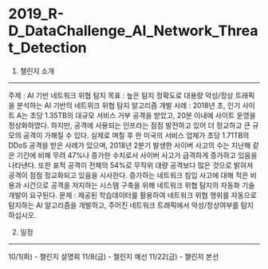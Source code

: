 # 2019_R-D_DataChallenge_AI_Network_Threat_Detection

1. 챌린지 소개
--------------
  주제 : AI 기반 네트워크 위협 탐지
  목표 : 높은 탐지 정확도로 대용량 악성/정상 트래픽을 분석하는 AI 기반의 네트위크 위협 탐지 알고리즘 개발
  사례 : 2018년 초, 인기 사이트 A는 초당 1.35TB의 대규모 서비스 거부 공격을 받았고, 20분 이내에 사이트 운영을 정상화하였다. 하지만, 공격에 사용되는 인프라는 점점 발전하고 있어 더 정교하고 큰 규모의 공격이 가해질 수 있다. 실제로 며칠 후 한 미국의 서비스 업체가 초당 1.71TB의 DDoS 공격을 받은 사례가 있으며, 2018년 2분기 발생한 사이버 사고의 수는 지난해 같은 기간에 비해 무려 47%나 증가한 수치로서 사이버 사고가 급격하게 증가하고 있음을 나타낸다. 또한 표적 공격이 전체의 54%로 무작위 대량 공격보다 많은 것으로 밝혀져 공격이 점점 정교화되고 있음을 시사한다. 증가하는 네트워크 침입 사고에 대해 적은 비용과 시간으로 공격을 저지하는 시스템 구축을 위해 네트워크 위협 탐지의 자동화 기술 개발이 요구된다.
  문제 : 제공된 학습데이터를 활용하여 네트워크 위협 행위를 자동으로 탐지하는 AI 알고리즘을 개발하고, 주어진 네트워크 트래픽에서 악성/정상여부를 탐지하십시오.
 
2. 일정
-------------
  10/1(화) - 챌린지 설명회
  11/8(금) - 챌린지 예선
  11/22(금) - 챌린지 본선
